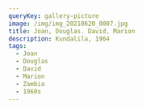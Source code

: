 ```yaml
---
queryKey: gallery-picture
image: /img/img_20210620_0007.jpg
title: Joan, Douglas. David, Marion
description: Kundalila, 1964
tags:
  - Joan
  - Douglas
  - David
  - Marion
  - Zambia
  - 1960s
---
```

